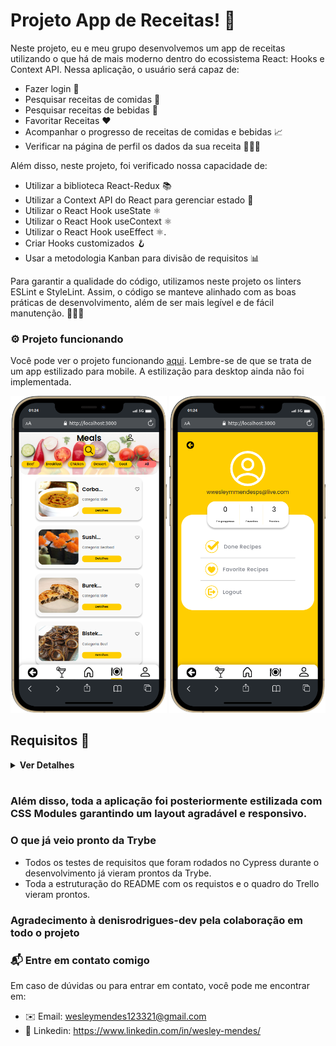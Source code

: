 # Projeto App de Receitas! 🍴 #

Neste projeto, eu e meu grupo desenvolvemos um app de receitas utilizando o que há de mais moderno dentro do ecossistema React: Hooks e Context API. Nessa aplicação, o usuário será capaz de:

- Fazer login 🔑
- Pesquisar receitas de comidas 🍔
- Pesquisar receitas de bebidas 🍹
- Favoritar Receitas ❤️
- Acompanhar o progresso de receitas de comidas e bebidas 📈
- Verificar na página de perfil os dados da sua receita 🧑🏻‍🍳


Além disso, neste projeto, foi verificado nossa capacidade de:
- Utilizar a biblioteca React-Redux 📚
- Utilizar a Context API do React para gerenciar estado 🔄
- Utilizar o React Hook useState ⚛️
- Utilizar o React Hook useContext ⚛️
- Utilizar o React Hook useEffect ⚛️.
- Criar Hooks customizados 🪝
- Usar a metodologia Kanban para divisão de requisitos 📊

Para garantir a qualidade do código, utilizamos neste projeto os linters ESLint e StyleLint. Assim, o código se manteve alinhado com as boas práticas de desenvolvimento, além de ser mais legível e de fácil manutenção. 👨🏻‍💻

### ⚙️ Projeto funcionando ###
Você pode ver o projeto funcionando <a href=“https://recipes-app-amber.vercel.app/“>aqui</a>. Lembre-se de que se trata de um app estilizado para mobile. A estilização para desktop ainda não foi implementada.

<img src="./src/assets/readmePics/homePageMeal.png" alt="homePageMeal.png" width="250">
<img src="./src/assets/readmePics/profilePage.png" alt="profilePage.png" width="250">

<br />

## Requisitos 📜 ##
<details>
  <summary><strong>Ver Detalhes</strong></summary>

## Tela de login
1 - Crie todos os elementos que devem respeitar os atributos descritos no protótipo para a tela de login
<br />
2 - Desenvolva a tela de maneira que a pessoa consiga escrever seu e-mail no input de email e sua senha no input de senha
<br />
3 - Desenvolva a tela de maneira que o formulário só seja válido após o preenchimento de um e-mail válido e de uma senha com mais de 6 caracteres
  <br />
4 - Após a submissão do formulário, salve no localStorage o e-mail da pessoa usuária na chave user<br />
  <br />
5 - Redirecione a pessoa usuária para a tela principal de receitas de comidas após a submissão e validação com sucesso do login
<br />

## Header
6 - Implemente o header de acordo com a necessidade de cada tela
<br />
7 - Redirecione a pessoa usuária para a tela de perfil ao clicar no botão de perfil
<br />
8 - Desenvolva o botão de busca que, ao ser clicado, permita a visualização da barra de busca ou a esconda
<br />

## Barra de busca – Header
9  - Implemente os elementos da barra de busca respeitando os atributos descritos no protótipo
<br />
10 - Implemente três radio buttons na barra de busca: Ingredient, Name e First letter
<br />
11 - Busque na API de comidas caso a pessoa esteja na página de comidas e na API de bebidas caso a pessoa esteja na de bebidas
<br />
12 - Redirecione a pessoa usuária para a tela de detalhes da receita caso apenas uma receita seja encontrada (o ID da receita deve constar na URL)
<br />
13 - Caso a busca retorne mais de uma receita, renderize as 12 primeiras encontradas e exiba a imagem e o nome de cada uma delas
<br />
14 - Exiba um alert caso nenhuma receita seja encontrada
<br />

## Menu inferior
15 - Implemente o menu inferior posicionando-o de forma fixa e contendo dois ícones: um para comidas e outro para bebidas
<br />
16 - Exiba o menu inferior apenas nas telas indicadas pelo protótipo
<br />
17 - Redirecione a pessoa usuária para a tela correta ao clicar em cada ícone no menu inferior
<br />

## Tela principal de receitas
18 - Carregue as 12 primeiras receitas de comidas ou bebidas, uma em cada card
<br />
19 - Implemente os botões de categoria para serem utilizados como filtro
<br />
20 - Implemente o filtro das receitas por meio da API ao clicar no filtro de categoria
<br />
21 - Implemente o filtro como um toggle, o qual, se for selecionado novamente, fará o app retornar as receitas sem nenhum filtro
<br />
22 - Redirecione a pessoa usuária para a tela de detalhes quando ela clicar no card (a rota da tela deve mudar e sua URL deve conter o ID da receita)
<br />

## Tela de detalhes de uma receita
23 - Realize uma request para a API passando o ID da receita que deve estar disponível nos parâmetros da URL
<br />
24 - Desenvolva a tela de modo que ela contenha uma imagem da receita, um título, a categoria da receita (em caso de comidas) e se é ou não alcoólica (em caso de bebidas), uma lista de ingredientes (com as quantidades e instruções necessárias), um vídeo do YouTube incorporado e recomendações
<br />
25 - Implemente as recomendações (para receitas de comida, a recomendação deverá ser bebida; já para as receitas de bebida, a recomendação deverá ser comida)
<br />
26 - Implemente os 6 cards de recomendação, mostrando apenas 2 deles (o scroll é horizontal, similar a um carousel)
<br />
27 - Desenvolva um botão de nome "Start Recipe", que deve ficar fixo na parte de baixo da tela o tempo todo
<br />
28 - Implemente a solução de forma que, caso a receita já tenha sido feita, o botão "Start Recipe" desapareça
<br />
29 - Implemente a solução de modo que, caso a receita tenha sido iniciada mas não finalizada, o texto do botão deve ser "Continue Recipe"
<br />
30 - Redirecione a pessoa usuária caso o botão Start Recipe seja clicado (nesse caso, a rota deve mudar para a tela de receita em progresso)
<br />
31 - Implemente um botão de compartilhar e um de favoritar a receita
<br />
32 - Implemente a solução de forma que, ao clicar no botão de compartilhar, o link de detalhes da receita seja copiado para o clipboard e uma mensagem avisando que ele foi copiado apareça na tela em uma tag HTML
<br />
33 - Salve as receitas favoritas no localStorage na chave favoriteRecipes
<br />
34 - Implemente o ícone do coração (favorito) de modo que ele fique preenchido caso a receita esteja favoritada e vazio caso contrário
<br />
35 - Implemente a lógica no botão de favoritar de modo que, caso ele seja clicado, o ícone de coração mude seu estado atual e, caso esteja preenchido, mude para vazio e vice-versa
<br />

## Tela de receita em progresso
36 - Desenvolva a tela de modo que ela contenha uma imagem da receita, um título, a categoria (em caso de comidas) e se é ou não alcoólico (em caso de bebidas), uma lista de ingredientes (com as quantidades e instruções necessárias)
<br />
37 - Desenvolva um checkbox para cada item da lista de ingredientes
<br />
38 - Implemente uma lógica que ao clicar no checkbox de um ingrediente, o nome dele deve ser "riscado" da lista
<br />
39 - Salve o estado do progresso, que deve ser mantido caso a pessoa atualize a página ou volte para a mesma receita
<br />
40 - Desenvolva a lógica de favoritar e compartilhar (a lógica da tela de detalhes de uma receita se aplica aqui)
<br />
41 - Implemente a solução de modo que o botão de finalizar receita (Finish Recipe) só esteja habilitado quando todos os ingredientes estiverem "checkados" (marcados)
<br />
42 - Redirecione a pessoa usuária após ela clicar no botão de finalizar receita (Finish Recipe) para a página de receitas feitas, cuja rota deve ser /done-recipes
<br />

## Tela de receitas feitas
43 - Implemente os elementos da tela de receitas feitas respeitando os atributos descritos no protótipo
<br />
44 - Desenvolva a tela de modo que, caso a receita do card seja uma comida, ela apresente: foto da receita, nome, categoria, nacionalidade, data em que a pessoa fez a receita, duas primeiras tags retornadas pela API e botão de compartilhar
<br />
45 - Desenvolva a tela de maneira que, caso a receita do card seja uma bebida, ela apresente: foto da receita, nome, se é alcoólica, data em que a pessoa fez a receita e botão de compartilhar
<br />
46 - Desenvolva a solução de modo que o botão de compartilhar copie a URL da tela de detalhes da receita para o clipboard
<br />
47 - Implemente 2 botões que filtram as receitas por comida ou bebida e um terceiro que remove todos os filtros
<br />
48 - Redirecione a pessoa usuária para a tela de detalhes da receita caso seja clicado na foto ou no nome da receita
<br />

## Tela de receitas favoritas
49 - Implemente os elementos da tela de receitas favoritas (cumulativo com os atributos em comum com a tela de receitas feitas) respeitando os atributos descritos no protótipo
<br />
50 - Desenvolva a tela de modo que, caso a receita do card seja uma comida, ela apresente: foto da receita, nome, categoria, nacionalidade, botão de compartilhar e botão de desfavoritar
<br />
51 - Desenvolva a tela de modo que, caso a receita do card seja uma bebida, ela apresente: foto da receita, nome, se é alcoólica ou não, botão de compartilhar e botão de desfavoritar
<br />
52 - Desenvolva a solução de modo que o botão de compartilhar copie a URL da tela de detalhes da receita para o clipboard
<br />
53 - Desenvolva a solução de modo que o botão de desfavoritar remova a receita da lista de receitas favoritas do localStorage e da tela
<br />
54 - Implemente dois botões que filtrem as receitas por comida ou bebida e um terceiro que remova todos os filtros
<br />
55 - Redirecione a pessoa usuária quando ela clicar na foto ou no nome da receita (nesse caso, a rota deve mudar para a tela de detalhes daquela receita)
<br />

## Tela de perfil
56 - Implemente os elementos da tela de perfil respeitando os atributos descritos no protótipo
<br />
57 - Implemente a solução de maneira que o e-mail da pessoa usuária esteja visível
<br />
58 - Implemente três botões: um de nome Done Recipes, um de nome Favorite Recipes e um de nome Logout
<br />
59 - Redirecione a pessoa usuária de modo que, ao clicar no botão de Done Recipes, a rota mude para a tela de receitas feitas
<br />
60 - Redirecione a pessoa usuária de modo que, ao clicar no botão de Favorite Recipes, a rota mude para a tela de receitas favoritas
<br />
61 - Redirecione a pessoa usuária de modo que, ao clicar no botão Logout, o localStorage seja limpo e a rota mude para a tela de login
<br />
</details>

<br />

### Além disso, toda a aplicação foi posteriormente estilizada com CSS Modules garantindo um layout agradável e responsivo. ###

### O que já veio pronto da Trybe ###
- Todos os testes de requisitos que foram rodados no Cypress durante o desenvolvimento já vieram prontos da Trybe.
- Toda a estruturação do README com os requistos e o quadro do Trello vieram prontos.

### Agradecimento à denisrodrigues-dev pela colaboração em todo o projeto

### 📬 Entre em contato comigo ###
Em caso de dúvidas ou para entrar em contato, você pode me encontrar em:

- ✉️ Email: wesleymendes123321@gmail.com
- 🔗 Linkedin: https://www.linkedin.com/in/wesley-mendes/
